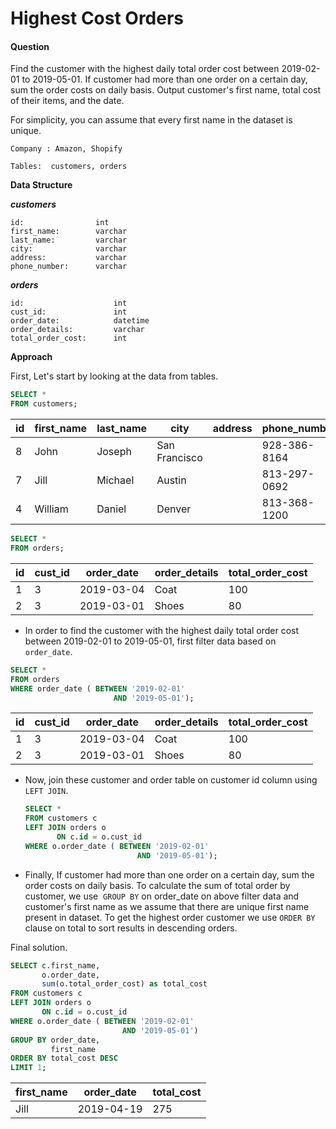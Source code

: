 # Highest Cost Orders

#### Question

Find the customer with the highest daily total order cost between 2019-02-01 to 2019-05-01. If customer had more than one order on a certain day, sum the order costs on daily basis. Output customer's first name, total cost of their items, and the date.

For simplicity, you can assume that every first name in the dataset is unique.

`Company : Amazon, Shopify`

`Tables:  customers, orders`

**Data Structure**

***customers***

```
id:                int
first_name:        varchar
last_name:         varchar
city:              varchar
address:           varchar
phone_number:      varchar
```

***orders***

```
id:                    int
cust_id:               int
order_date:            datetime
order_details:         varchar
total_order_cost:      int
```

**Approach**

First, Let's start by looking at the data from tables. 

```sql
SELECT * 
FROM customers;

```

| id  | first_name | last_name | city          | address | phone_number |
| --- | ---------- | --------- | ------------- | ------- | ------------ |
| 8   | John       | Joseph    | San Francisco |         | 928-386-8164 |
| 7   | Jill       | Michael   | Austin        |         | 813-297-0692 |
| 4   | William    | Daniel    | Denver        |         | 813-368-1200 |

```sql
SELECT * 
FROM orders;
```

| id  | cust_id | order_date | order_details | total_order_cost |
| --- | ------- | ---------- | ------------- | ---------------- |
| 1   | 3       | 2019-03-04 | Coat          | 100              |
| 2   | 3       | 2019-03-01 | Shoes         | 80               |

- In order to find the customer with the highest daily total order cost between 2019-02-01 to 2019-05-01, first filter data based on `order_date`.

```sql
SELECT * 
FROM orders
WHERE order_date ( BETWEEN '2019-02-01' 
                       AND '2019-05-01');
```

| id  | cust_id | order_date | order_details | total_order_cost |
| --- | ------- | ---------- | ------------- |:---------------- |
| 1   | 3       | 2019-03-04 | Coat          | 100              |
| 2   | 3       | 2019-03-01 | Shoes         | 80               |

- Now, join these customer and order table on customer id column using `LEFT JOIN`.
  
  
  
  ```sql
  SELECT *
  FROM customers c
  LEFT JOIN orders o
         ON c.id = o.cust_id
  WHERE o.order_date ( BETWEEN '2019-02-01' 
                           AND '2019-05-01');
  ```
  
  
- Finally, If customer had more than one order on a certain day, sum the order costs on daily basis. To calculate the sum of total order by customer, we use  `GROUP BY` on order_date on above filter data and customer's first name as we assume that there are unique first name present in dataset. To get the highest order customer we use `ORDER BY` clause on total to sort results in descending orders.

Final solution.

```sql
SELECT c.first_name, 
       o.order_date,
       sum(o.total_order_cost) as total_cost
FROM customers c
LEFT JOIN orders o
       ON c.id = o.cust_id
WHERE o.order_date ( BETWEEN '2019-02-01' 
                         AND '2019-05-01')
GROUP BY order_date,
         first_name
ORDER BY total_cost DESC
LIMIT 1;
```

| first_name | order_date | total_cost |
| ---------- | ---------- | ---------- |
| Jill       | 2019-04-19 | 275        |

